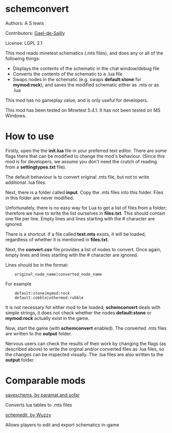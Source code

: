 # schemconvert

Authors: A S lewis

Contributors: [Gael-de-Sailly](https://github.com/Gael-de-Sailly)

License: LGPL 2.1

This mod reads minetest schematics (.mts files), and does any or all of the following things:

* Displays the contents of the schematic in the chat window/debug file
* Converts the contents of the schematic to a .lua file
* Swaps nodes in the schematic (e.g. swaps **default:stone** for **mymod:rock**), and saves the
modified schematic either as .mts or as .lua

This mod has no gameplay value, and is only useful for developers.

This mod has been tested on Minetest 5.4.1. It has not been tested on MS Windows.

# How to use

Firstly, open the the **init.lua** file in your preferred text editor. There are some flags there
that can be modified to change the mod's behaviour. (Since this mod is for developers, we assume you
don't need the crutch of reading from a **settingtypes.txt** file).

The default behaviour is to convert original .mts file, but not to write additional .lua files.

Next, there is a folder called **input**. Copy the .mts files into this folder. Files in this
folder are never modified.

Unfortunately, there is no easy way for Lua to get a list of files from a folder; therefore we have
to write the list ourselves in **files.txt**. This should contain one file per line. Empty lines
and lines starting with the # character are ignored.

There is a shortcut: if a file called **test.mts** exists, it will be loaded, regardless of whether
it is mentioned in **files.txt**.

Next, the **convert.csv** file provides a list of nodes to convert. Once again, empty lines and
lines starting with the # character are ignored.

Lines should be in the format:

        original_node_name|converted_node_name

For example

        default:stone|mymod:rock
        default:cobble|othermod:rubble

It is not necessary for either mod to be loaded; **schemconvert** deals with simple strings, it does
not check whether the nodes **default:stone** or **mymod:rock** actually exist in the game.

Now, start the game (with **schemconvert** enabled). The converted .mts files are written to the
**output** folder.

Nervous users can check the results of their work by changing the flags (as described above) to
write the orginal and/or converted files as .lua files, so the changes can be inspected visually.
The .lua files are also written to the **output** folder.

# Comparable mods

[saveschems, by paramat and sofar](https://github.com/minetest-mods/saveschems)

Converts lua tables to .mts files

[schemedit, by Wuzzy](https://repo.or.cz/minetest_schemedit.git)

Allows players to edit and export schematics in-game
